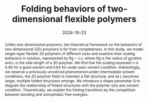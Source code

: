 ---
title: "Folding behaviors of two-dimensional flexible polymers"
authors:
- 徐嘉琦
- Rui Shi
- 朱有亮
- Zhong-Yuan Lu
date: "2024-10-23"
doi: "10.1063/5.0233042"
publish_types: ["期刊文章"]
publication: "The Journal of Chemical Physics"
publication_short: "The Journal of Chemical Physics"
abstract: "Unlike one-dimensional polymers, the theoretical framework on  the behaviors of two-dimensional (2D) polymers is far from completeness.  In this study, we model single-layer flexible 2D polymers of different  sizes and examine their scaling behaviors in solution, represented by Rg  ∼ Lν, where Rg is the radius of gyration and L is the side length of a  2D polymer. We find that the scaling exponent ν is 0.96 for a good  solvent and 0.64 for under poor solvent condition. Interestingly, we  observe a previously unnoticed phenomenon:under intermediate solvent  conditions, the 2D polymer folds to maintain a flat structure, and as L  becomes larger, multiple folded structures emerge. We introduce a shape  parameter Q to diagram the relationship of folded structures with the  polymer size and solvent condition. Theoretically, we explain the  folding transitions by the competition between bending and solvophobic  free energies."
url_pdf: "https://doi.org/10.1063/5.0233042"
---